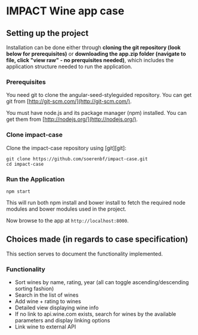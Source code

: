# IMPACT Wine app case

## Setting up the project

Installation can be done either through **cloning the git repository (look below for prerequisites)** or **downloading the app.zip folder (navigate to file, click "view raw" - no prerquisites needed)**, which includes the application structure needed to run the application.

### Prerequisites

You need git to clone the angular-seed-styleguided repository. You can get git from
[http://git-scm.com/](http://git-scm.com/).

You must have node.js and
its package manager (npm) installed.  You can get them from [http://nodejs.org/](http://nodejs.org/).

### Clone impact-case

Clone the impact-case repository using [git][git]:

```
git clone https://github.com/soerenbf/impact-case.git
cd impact-case
```

### Run the Application

```
npm start
```

This will run both npm install and bower install to fetch the required node modules and bower modules used in the project.

Now browse to the app at `http://localhost:8000`.

## Choices made (in regards to case specification)

This section serves to document the functionality implemented.

### Functionality

* Sort wines by name, rating, year (all can toggle ascending/descending sorting fashion)
* Search in the list of wines
* Add wine + rating to wines
* Detailed view displaying wine info
* If no link to api.wine.com exists, search for wines by the available parameters and display linking options
* Link wine to external API
